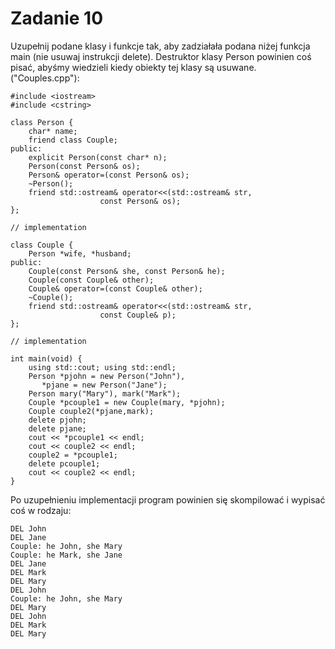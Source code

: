 # Zadanie 10

Uzupełnij podane klasy i funkcje tak, aby zadziałała podana niżej funkcja main
(nie usuwaj instrukcji delete). Destruktor klasy Person powinien coś pisać, abyśmy
wiedzieli kiedy obiekty tej klasy są usuwane. ("Couples.cpp"):

	#include <iostream>
	#include <cstring>

	class Person {
	    char* name;
	    friend class Couple;
	public:
	    explicit Person(const char* n);
	    Person(const Person& os);
	    Person& operator=(const Person& os);
	    ~Person();
	    friend std::ostream& operator<<(std::ostream& str,
					    const Person& os);
	};

	// implementation

	class Couple {
	    Person *wife, *husband;
	public:
	    Couple(const Person& she, const Person& he);
	    Couple(const Couple& other);
	    Couple& operator=(const Couple& other);
	    ~Couple();
	    friend std::ostream& operator<<(std::ostream& str,
					    const Couple& p);
	};

	// implementation

	int main(void) {
	    using std::cout; using std::endl;
	    Person *pjohn = new Person("John"),
		   *pjane = new Person("Jane");
	    Person mary("Mary"), mark("Mark");
	    Couple *pcouple1 = new Couple(mary, *pjohn);
	    Couple couple2(*pjane,mark);
	    delete pjohn;
	    delete pjane;
	    cout << *pcouple1 << endl;
	    cout << couple2 << endl;
	    couple2 = *pcouple1;
	    delete pcouple1;
	    cout << couple2 << endl;
	}

Po uzupełnieniu implementacji program powinien się skompilować i wypisać coś w rodzaju:

	DEL John
	DEL Jane
	Couple: he John, she Mary
	Couple: he Mark, she Jane
	DEL Jane
	DEL Mark
	DEL Mary
	DEL John
	Couple: he John, she Mary
	DEL Mary
	DEL John
	DEL Mark
	DEL Mary
